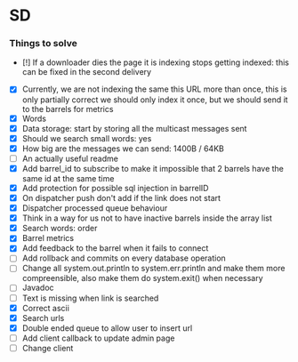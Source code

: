 # SD

### Things to solve
 - [!] If a downloader dies the page it is indexing stops getting indexed: this can be fixed in the second delivery
 - [x] Currently, we are not indexing the same this URL more than once, this is only partially correct we should only index it once,
 but we should send it to the barrels for metrics
 - [x] Words
 - [x] Data storage: start by storing all the multicast messages sent
 - [x] Should we search small words: yes
 - [x] How big are the messages we can send: 1400B / 64KB
 - [ ] An actually useful readme
 - [x] Add barrel_id to subscribe to make it impossible that 2 barrels have the same id at the same time
 - [x] Add protection for possible sql injection in barrelID
 - [x] On dispatcher push don't add if the link does not start
 - [x] Dispatcher processed queue behaviour
 - [x] Think in a way for us not to have inactive barrels inside the array list
 - [x] Search words: order
 - [x] Barrel metrics
 - [x] Add feedback to the barrel when it fails to connect
 - [ ] Add rollback and commits on every database operation
 - [ ] Change all system.out.println to system.err.println and make them more compreensible, also make them do system.exit() when necessary
 - [ ] Javadoc
 - [ ] Text is missing when link is searched
 - [x] Correct ascii
 - [x] Search urls
 - [x] Double ended queue to allow user to insert url
 - [ ] Add client callback to update admin page
 - [ ] Change client